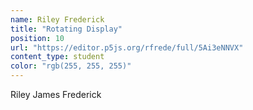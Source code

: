 ```yaml
---
name: Riley Frederick
title: "Rotating Display"
position: 10
url: "https://editor.p5js.org/rfrede/full/5Ai3eNNVX"
content_type: student
color: "rgb(255, 255, 255)"
---
```


Riley James Frederick
